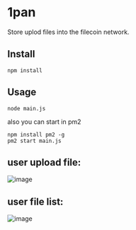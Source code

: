# 1pan

Store uplod files into the filecoin network.



## Install

```
npm install
```


## Usage

```
node main.js
```

also you can start in pm2

```
npm install pm2 -g
pm2 start main.js
```


## user upload file:

![image](https://github.com/zlongxiao/1pan/blob/master/upload.png)

## user file list:

![image](https://github.com/zlongxiao/1pan/blob/master/files.png)
